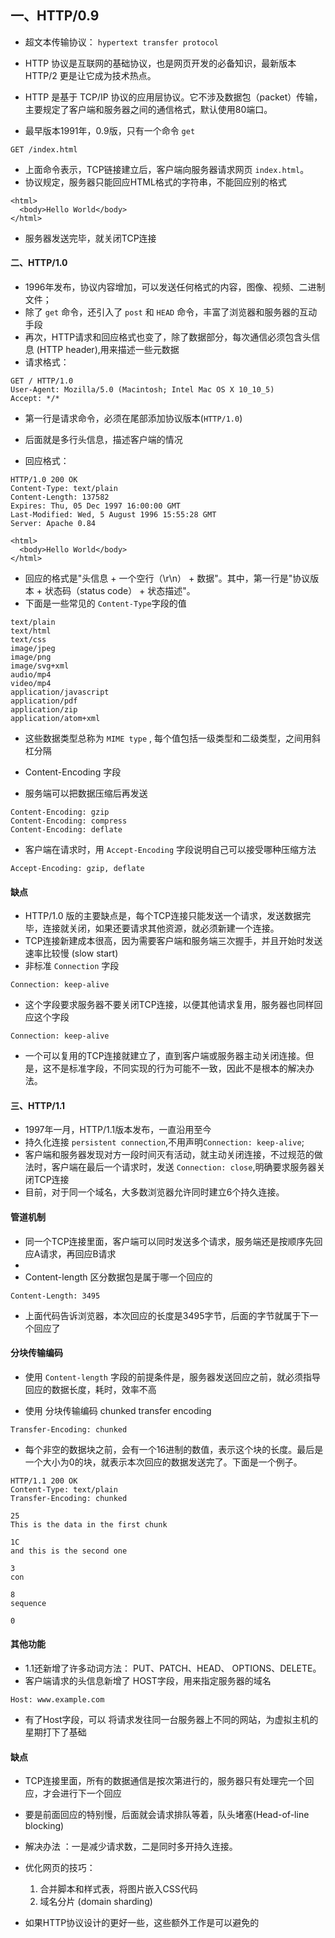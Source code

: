 ## 一、HTTP/0.9

* 超文本传输协议： `hypertext transfer protocol`
* HTTP 协议是互联网的基础协议，也是网页开发的必备知识，最新版本 HTTP/2 更是让它成为技术热点。
* HTTP 是基于 TCP/IP 协议的应用层协议。它不涉及数据包（packet）传输，主要规定了客户端和服务器之间的通信格式，默认使用80端口。

* 最早版本1991年，0.9版，只有一个命令 `get`

```
GET /index.html
```
* 上面命令表示，TCP链接建立后，客户端向服务器请求网页 `index.html`。
* 协议规定，服务器只能回应HTML格式的字符串，不能回应别的格式

```
<html>
  <body>Hello World</body>
</html>

```

* 服务器发送完毕，就关闭TCP连接

#### 二、HTTP/1.0

* 1996年发布，协议内容增加，可以发送任何格式的内容，图像、视频、二进制文件；
* 除了 `get` 命令，还引入了 `post` 和 `HEAD` 命令，丰富了浏览器和服务器的互动手段
* 再次，HTTP请求和回应格式也变了，除了数据部分，每次通信必须包含头信息 (HTTP header),用来描述一些元数据
* 请求格式：

```
GET / HTTP/1.0
User-Agent: Mozilla/5.0 (Macintosh; Intel Mac OS X 10_10_5)
Accept: */*
```

* 第一行是请求命令，必须在尾部添加协议版本(`HTTP/1.0`)
* 后面就是多行头信息，描述客户端的情况

* 回应格式：

```
HTTP/1.0 200 OK 
Content-Type: text/plain
Content-Length: 137582
Expires: Thu, 05 Dec 1997 16:00:00 GMT
Last-Modified: Wed, 5 August 1996 15:55:28 GMT
Server: Apache 0.84

<html>
  <body>Hello World</body>
</html>
```

* 回应的格式是"头信息 + 一个空行（\r\n） + 数据"。其中，第一行是"协议版本 + 状态码（status code） + 状态描述"。
* 下面是一些常见的 `Content-Type`字段的值

```
text/plain
text/html
text/css
image/jpeg
image/png
image/svg+xml
audio/mp4
video/mp4
application/javascript
application/pdf
application/zip
application/atom+xml

```
* 这些数据类型总称为 `MIME type` , 每个值包括一级类型和二级类型，之间用斜杠分隔

* Content-Encoding 字段

* 服务端可以把数据压缩后再发送

```
Content-Encoding: gzip
Content-Encoding: compress
Content-Encoding: deflate
```

* 客户端在请求时，用 `Accept-Encoding` 字段说明自己可以接受哪种压缩方法

```
Accept-Encoding: gzip, deflate
```

#### 缺点

* HTTP/1.0 版的主要缺点是，每个TCP连接只能发送一个请求，发送数据完毕，连接就关闭，如果还要请求其他资源，就必须新建一个连接。
* TCP连接新建成本很高，因为需要客户端和服务端三次握手，并且开始时发送速率比较慢 (slow start)
* 非标准 `Connection` 字段

```
Connection: keep-alive
```

* 这个字段要求服务器不要关闭TCP连接，以便其他请求复用，服务器也同样回应这个字段

```
Connection: keep-alive
```

* 一个可以复用的TCP连接就建立了，直到客户端或服务器主动关闭连接。但是，这不是标准字段，不同实现的行为可能不一致，因此不是根本的解决办法。

#### 三、HTTP/1.1

* 1997年一月，HTTP/1.1版本发布，一直沿用至今
* 持久化连接 `persistent connection`,不用声明`Connection: keep-alive`;
* 客户端和服务器发现对方一段时间灭有活动，就主动关闭连接，不过规范的做法时，客户端在最后一个请求时，发送 `Connection: close`,明确要求服务器关闭TCP连接
* 目前，对于同一个域名，大多数浏览器允许同时建立6个持久连接。

#### 管道机制

* 同一个TCP连接里面，客户端可以同时发送多个请求，服务端还是按顺序先回应A请求，再回应B请求
* 
* Content-length 区分数据包是属于哪一个回应的

```
Content-Length: 3495
```

* 上面代码告诉浏览器，本次回应的长度是3495字节，后面的字节就属于下一个回应了

#### 分块传输编码

* 使用 `Content-length` 字段的前提条件是，服务器发送回应之前，就必须指导回应的数据长度，耗时，效率不高

* 使用 分块传输编码 chunked transfer encoding

```
Transfer-Encoding: chunked
```
* 每个非空的数据块之前，会有一个16进制的数值，表示这个块的长度。最后是一个大小为0的块，就表示本次回应的数据发送完了。下面是一个例子。

```
HTTP/1.1 200 OK
Content-Type: text/plain
Transfer-Encoding: chunked

25
This is the data in the first chunk

1C
and this is the second one

3
con

8
sequence

0

```

#### 其他功能

* 1.1还新增了许多动词方法： PUT、PATCH、HEAD、 OPTIONS、DELETE。
* 客户端请求的头信息新增了 HOST字段，用来指定服务器的域名

```
Host: www.example.com
```

* 有了Host字段，可以 将请求发往同一台服务器上不同的网站，为虚拟主机的星期打下了基础

#### 缺点

* TCP连接里面，所有的数据通信是按次第进行的，服务器只有处理完一个回应，才会进行下一个回应
* 要是前面回应的特别慢，后面就会请求排队等着，队头堵塞(Head-of-line blocking)
* 解决办法 ：一是减少请求数，二是同时多开持久连接。
* 优化网页的技巧：

    1. 合并脚本和样式表，将图片嵌入CSS代码
    2. 域名分片 (domain sharding)

* 如果HTTP协议设计的更好一些，这些额外工作是可以避免的












